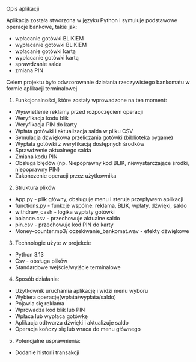 Opis aplikacji 

Aplikacja została stworzona w języku Python i symuluje podstawowe operacje bankowe, takie jak:
* wpłacanie gotówki BLIKIEM
* wypłacanie gotówki  BLIKIEM
* wpłacanie gotówki kartą
* wypłacanie gotówki kartą
* sprawdzanie salda
* zmiana PIN

Celem projektu było odwzorowanie działania rzeczywistego bankomatu w formie aplikacji terminalowej
	
1. Funkcjonalności, które zostały wprowadzone na ten moment:


* Wyświetlenie reklamy przed rozpoczęciem operacji
* Weryfikacja kodu blik
* Weryfikacja PIN do karty
* Wpłata gotówki i aktualizacja salda w pliku CSV
* Symulacja dźwiękowa przeliczania gotówki (biblioteka pygame)
* Wypłata gotówki z weryfikacją dostępnych środków
* Sprawdzenie aktualnego salda
* Zmiana kodu PIN
* Obsługa błędów (np. Niepoprawny kod BLIK, niewystarczające środki, niepoprawny PIN)
* Zakończenie operacji przez użytkownika


2. Struktura plików

* App.py - plik główny, obsługuje menu i steruje przepływem aplikacji
* functions.py - funkcje wspólne: reklama, BLIK, wpłaty, dźwięki, saldo
* withdraw_cash - logika wypłaty gotówki
* balance.csv - przechowuje aktualne saldo
* pin.csv - przechowuje kod PIN do karty
* Money-counter.mp3/ oczekiwanie_bankomat.wav - efekty dźwiękowe

3. Technologie użyte w projekcie

* Python 3.13
* Csv - obsługa plików
* Standardowe wejście/wyjście terminalowe

4. Sposób działania:

* Użytkownik uruchamia aplikację i widzi menu wyboru
* Wybiera operację(wpłata/wypłata/saldo)
* Pojawia się reklama
* Wprowadza kod blik lub PIN
* Wpłaca lub wypłaca gotówkę
* Aplikacja odtwarza dźwięki i aktualizuje saldo
* Operacja kończy się lub wraca do menu głównego

5. Potencjalne usprawnienia:

* Dodanie historii transakcji
